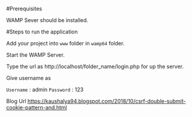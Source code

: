 #Prerequisites

WAMP Sever should be installed.

#Steps to run the application

Add your project into `www` folder in `wamp64` folder.

Start the WAMP Server.

Type the url as http://localhost/folder_name/login.php for up the server.

Give username as 

`Username` : admin
`Password` : 123

Blog Url
https://kaushalya94.blogspot.com/2018/10/csrf-double-submit-cookie-pattern-and.html

